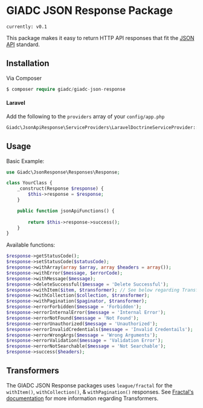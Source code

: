 GIADC JSON Response Package
===========================

`currently: v0.1`

This package makes it easy to return HTTP API responses that fit the [JSON API](http://jsonapi.org/) standard.

## Installation
Via Composer
```php
$ composer require giadc/giadc-json-response
```
#### Laravel
Add the following to the `providers` array of your `config/app.php`
```php
Giadc\JsonApiResponse\ServiceProviders\LaravelDoctrineServiceProvider::class,
```

## Usage
Basic Example:
```php
use Giadc\JsonResponse\Responses\Response;

class YourClass {
    _construct(Response $response) {
        $this->response = $response;
    }

    public function jsonApiFunctions() {
        
        return $this->response->success();
    }
}
```

Available functions:
```php
$response->getStatusCode();
$response->setStatusCode($statusCode);
$response->withArray(array $array, array $headers = array());
$response->withError($message, $errorCode);
$response->withMessage($message);
$response->deleteSuccessful($message = 'Delete Successful');
$response->withItem($item, $transformer); // See below regarding Transformer
$response->withCollection($collection, $transformer);
$response->withPagination($paginator, $transformer);
$response->errorForbidden($message = 'Forbidden');
$response->errorInternalError($message = 'Internal Error');
$response->errorNotFound($message = 'Not Found');
$response->errorUnauthorized($message = 'Unauthorized');
$response->errorInvalidCredentials($message = 'Invalid Credentails');
$response->errorWrongArgs($message = 'Wrong Arguments');
$response->errorValidation($message = 'Validation Error');
$response->errorNotSearchable($message = 'Not Searchable');
$response->success($headers);
```

## Transformers
The GIADC JSON Response packages uses `league/fractal` for the `withItem()`, `withCollection()`, & `withPagination()` responses. 
See [Fractal's documentation](http://fractal.thephpleague.com/transformers) for more information regarding Transformers.
